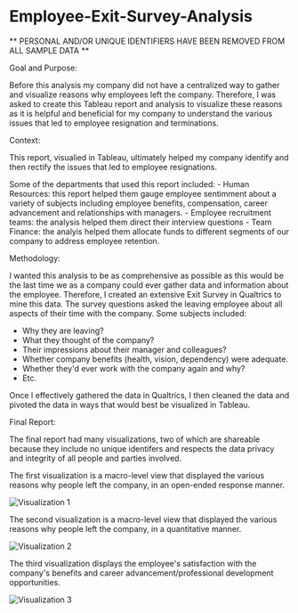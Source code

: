 # Employee-Exit-Survey-Analysis

** PERSONAL AND/OR UNIQUE IDENTIFIERS HAVE BEEN REMOVED FROM ALL SAMPLE DATA ** 

Goal and Purpose:

Before this analysis my company did not have a centralized way to gather and visualize reasons why employees left the company. Therefore,
I was asked to create this Tableau report and analysis to visualize these reasons as it is helpful and beneficial for my company to understand the various 
issues that led to employee resignation and terminations. 

Context: 

This report, visualied in Tableau, ultimately helped my company identify and then rectify the issues that led to employee resignations. 

Some of the departments that used this report included:
    - Human Resources: this report helped them gauge employee sentimment about a variety of subjects including employee benefits, compensation, career advancement
and relationships with managers. 
    - Employee recruitment teams: the analysis helped them direct their interview questions
    - Team Finance: the analyis helped them allocate funds to different segments of our company to address employee retention.

Methodology:

I wanted this analysis to be as comprehensive as possible as this would be the last time we as a company could ever gather data and information about the employee.
Therefore, I created an extensive Exit Survey in Qualtrics to mine this data. The survey questions asked the leaving employee about all aspects of their time with
the company. Some subjects included:
   - Why they are leaving?
   - What they thought of the company?
   - Their impressions about their manager and colleagues?
   - Whether company benefits (health, vision, dependency) were adequate.
   - Whether they'd ever work with the company again and why?
   - Etc.

Once I effectively gathered the data in Qualtrics, I then cleaned the data and pivoted the data in ways that would best be visualized in Tableau.

Final Report:

The final report had many visualizations, two of which are shareable because they include no unique identifers and respects the data privacy and integrity of all people and parties involved.

The first visualization is a macro-level view that displayed the various reasons why people left the company, in an open-ended response manner.

![Visualization 1](Visualization-1.gif)

The second visualization is a macro-level view that displayed the various reasons why people left the company, in a quantitative manner.

![Visualization 2](Visualization-2.gif)

The third visualization displays the employee's satisfaction with the company's benefits and career advancement/professional development opportunities.

![Visualization 3](Visualization-3.gif)



